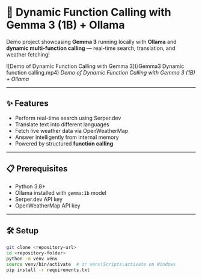 # 🚀 Dynamic Function Calling with Gemma 3 (1B) + Ollama

Demo project showcasing **Gemma 3** running locally with **Ollama** and **dynamic multi-function calling** — real-time search, translation, and weather fetching!

![Demo of Dynamic Function Calling with Gemma 3](/Gemma3 Dynamic function calling.mp4)
*Demo of Dynamic Function Calling with Gemma 3 (1B) + Ollama*


---

## ✨ Features

- Perform real-time search using Serper.dev
- Translate text into different languages
- Fetch live weather data via OpenWeatherMap
- Answer intelligently from internal memory
- Powered by structured **function calling**

---

## 📋 Prerequisites

- Python 3.8+
- Ollama installed with `gemma:1b` model
- Serper.dev API key
- OpenWeatherMap API key

---

## 🛠️ Setup

```bash
git clone <repository-url>
cd <repository-folder>
python -m venv venv
source venv/bin/activate  # or venv\Scripts\activate on Windows
pip install -r requirements.txt
